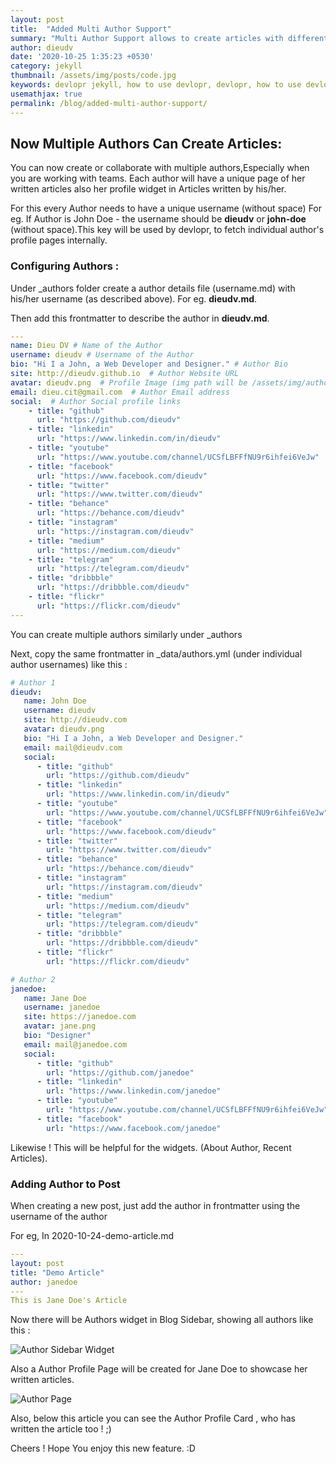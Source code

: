 ```yaml
---
layout: post
title:  "Added Multi Author Support"
summary: "Multi Author Support allows to create articles with different Authors"
author: dieudv
date: '2020-10-25 1:35:23 +0530'
category: jekyll
thumbnail: /assets/img/posts/code.jpg
keywords: devlopr jekyll, how to use devlopr, devlopr, how to use devlopr-jekyll, devlopr-jekyll tutorial,best jekyll themes, multi author
usemathjax: true
permalink: /blog/added-multi-author-support/
---
```


## Now Multiple Authors Can Create Articles:

You can now create or collaborate with multiple authors,Especially when you are working with teams. Each author will have a unique page of her written articles also her profile widget in Articles written by his/her.

For this every Author needs to have a unique username (without space) For eg. If Author is John Doe - the username should be **dieudv** or **john-doe** (without space).This key will be used by devlopr, to fetch individual author's profile pages internally.

### Configuring Authors :

Under _authors folder create a author details file (username.md) with his/her username (as described above). For eg. **dieudv.md**.

Then add this frontmatter to describe the author in **dieudv.md**.
```yml
---
name: Dieu DV # Name of the Author
username: dieudv # Username of the Author
bio: "Hi I a John, a Web Developer and Designer." # Author Bio
site: http://dieudv.github.io  # Author Website URL
avatar: dieudv.png  # Profile Image (img path will be /assets/img/authors/dieudv.png)
email: dieu.cit@gmail.com  # Author Email address
social:  # Author Social profile links
    - title: "github"
      url: "https://github.com/dieudv"
    - title: "linkedin"
      url: "https://www.linkedin.com/in/dieudv"
    - title: "youtube"
      url: "https://www.youtube.com/channel/UCSfLBFFfNU9r6ihfei6VeJw"
    - title: "facebook"
      url: "https://www.facebook.com/dieudv"
    - title: "twitter"
      url: "https://www.twitter.com/dieudv"
    - title: "behance"
      url: "https://behance.com/dieudv"
    - title: "instagram"
      url: "https://instagram.com/dieudv"
    - title: "medium"
      url: "https://medium.com/dieudv"
    - title: "telegram"
      url: "https://telegram.com/dieudv"
    - title: "dribbble"
      url: "https://dribbble.com/dieudv"
    - title: "flickr"
      url: "https://flickr.com/dieudv"
---
```
You can create multiple authors similarly under _authors

Next, copy the same frontmatter in _data/authors.yml (under individual author usernames) like this :

```yml
# Author 1
dieudv:
   name: John Doe
   username: dieudv
   site: http://dieudv.com
   avatar: dieudv.png
   bio: "Hi I a John, a Web Developer and Designer."
   email: mail@dieudv.com
   social:
      - title: "github"
        url: "https://github.com/dieudv"
      - title: "linkedin"
        url: "https://www.linkedin.com/in/dieudv"
      - title: "youtube"
        url: "https://www.youtube.com/channel/UCSfLBFFfNU9r6ihfei6VeJw"
      - title: "facebook"
        url: "https://www.facebook.com/dieudv"
      - title: "twitter"
        url: "https://www.twitter.com/dieudv"
      - title: "behance"
        url: "https://behance.com/dieudv"
      - title: "instagram"
        url: "https://instagram.com/dieudv"
      - title: "medium"
        url: "https://medium.com/dieudv"
      - title: "telegram"
        url: "https://telegram.com/dieudv"
      - title: "dribbble"
        url: "https://dribbble.com/dieudv"
      - title: "flickr"
        url: "https://flickr.com/dieudv"

# Author 2
janedoe:
   name: Jane Doe
   username: janedoe
   site: https://janedoe.com
   avatar: jane.png
   bio: "Designer"
   email: mail@janedoe.com
   social:
      - title: "github"
        url: "https://github.com/janedoe"
      - title: "linkedin"
        url: "https://www.linkedin.com/janedoe"
      - title: "youtube"
        url: "https://www.youtube.com/channel/UCSfLBFFfNU9r6ihfei6VeJw"
      - title: "facebook"
        url: "https://www.facebook.com/janedoe"

```

Likewise ! This will be helpful for the widgets. (About Author, Recent Articles).

### Adding Author to Post

When creating a new post, just add the author in frontmatter using the username of the author

For eg, In 2020-10-24-demo-article.md
```yml
---
layout: post
title: "Demo Article"
author: janedoe
---
This is Jane Doe's Article
```

Now there will be Authors widget in Blog Sidebar, showing all authors like this :

![Author Sidebar Widget](https://res.cloudinary.com/sujaykundu/image/upload/c_scale,fl_progressive,w_400/v1603700133/3_tiuar0.png)

Also a Author Profile Page will be created for Jane Doe to showcase her written articles.

![Author Page](https://res.cloudinary.com/sujaykundu/image/upload/c_scale,fl_progressive,w_400/v1603643237/1_ee3yke.png)

Also, below this article you can see the Author Profile Card , who has written the article too ! ;)

Cheers ! Hope You enjoy this new feature. :D



